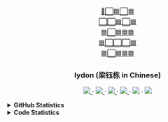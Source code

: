 <div align="center">
  <a href="https://github.com/iydon/iydon">
    🔵⬜🟦⬜🟦<br />
    ⬜⬜🟦⬜🟦<br />
    🟦⬜🟦🟦🟦<br />
    🟦⬜⬜⬜🟦<br />
    🟦⬜🟦🟦🟦<br />
  </a>

  <h3 align="center">Iydon (梁钰栋 in Chinese)</h3>

  <p align="center">
    <a href="https://www.iydon.top">
      <img src="https://img.shields.io/static/v1?label=Blog&message=iydon.top&color=brightgreen" />
    </a>
    ·
    <a href="https://github.com/iydon">
      <img src="https://img.shields.io/static/v1?label=GitHub&message=iydon&color=green" />
    </a>
    ·
    <a href="mailto:liangiydon@gmail.com">
      <img src="https://img.shields.io/static/v1?label=Gmail&message=liangiydon&color=yellowgreen" />
    </a>
    ·
    <a href="https://steamcommunity.com/id/iydon">
      <img src="https://img.shields.io/static/v1?label=Steam&message=iydon&color=yellow" />
    </a>
    ·
    <img src="https://visitor-badge.glitch.me/badge?page_id=iydon&right_color=orange&left_text=Visitors" />
    ·
    <img src="https://img.shields.io/static/v1?label=WeChat&message=liangiydon&color=red" />
  </p>
</div>



<details>
  <summary><strong>GitHub Statistics</strong></summary>
  <img src="https://github-readme-stats.vercel.app/api?username=iydon&count_private=true&show_icons=true&include_all_commits=true&theme=graywhite" />
</details>



<details>
  <summary><strong>Code Statistics</strong></summary>
  <pre><code>
━━━━━━━━━━━━━━━━━━━━━━━━━━━━━━━━━━━━━━━━━━━━━━━━━━━━━━━━━━━━━━━━━━━━━━━━━━━━━━━
 Language            Files        Lines         Code     Comments       Blanks
━━━━━━━━━━━━━━━━━━━━━━━━━━━━━━━━━━━━━━━━━━━━━━━━━━━━━━━━━━━━━━━━━━━━━━━━━━━━━━━
 Autoconf                9           45           36            0            9
 BASH                   32           98           34           32           32
 Batch                   7          343          289            3           51
 C                      35        4,264        2,477        1,053          734
 C Header               46        3,370        2,351          485          534
 C++                    13          611          462           40          109
 CSS                     6          493          480           12            1
 Cython                  1           16            7            5            4
 Dockerfile              3          215           95          100           20
 Forge Config            2           38           38            0            0
 FORTRAN Modern          2          201          164            0           37
 Go                      2          140          118            0           22
 INI                     1            6            6            0            0
 JavaScript              2            4            4            0            0
 JSON                   79       21,919       21,917            0            2
 Julia                   2          120          105            0           15
 M4                      2        1,069          927            0          142
 MATLAB                155        6,266        4,650        1,017          599
 Makefile               69        1,285          900           79          306
 Python                816       86,436       74,425        2,090        9,921
 R                       5          256          215            6           35
 ReStructuredText       21        1,046          705            0          341
 Rust                  144        9,551        8,301          259          991
 Shell                   9          158           91           38           29
 SQL                    22        8,027        7,823          118           86
 SVG                     6          968          883            1           84
 TeX Class              26       14,078       10,536        2,412        1,130
 TeX Definition          3          207          195           12            0
 TeX                   675      328,118      178,805        3,420      145,893
 Plain Text             64      180,313            0      178,480        1,833
 TOML                   14          411          356            7           48
 XML                     1            7            7            0            0
 YAML                   93       37,661       35,816        1,147          698
───────────────────────────────────────────────────────────────────────────────
 HTML                   32        2,626        2,231          322           73
 |- CSS                  6          123          122            0            1
 |- JavaScript          10          530          457           11           62
 (Total)                          3,279        2,810          333          136
───────────────────────────────────────────────────────────────────────────────
 Jupyter Notebooks      11          658          324          270           64
 |- Markdown             7          288            0          259           29
 |- Python              10          370          324           11           35
 (Total)                          1,316          648          540          128
───────────────────────────────────────────────────────────────────────────────
 Markdown              370       26,982            0       20,508        6,474
 |- C                    1            7            6            0            1
 |- C++                  2           78           63            2           13
 |- HTML                 2           66           66            0            0
 |- JSON                 2        1,096        1,096            0            0
 |- MATLAB               1           62           28           29            5
 |- Markdown             1           51            0           50            1
 |- Python              36        2,017        1,621           82          314
 |- R                    2          214          178           36            0
 |- Rust                 2          269          237            6           26
 |- Shell               23        1,027          979            0           48
 |- SQL                  1            2            2            0            0
 |- TeX                  2           42           35            0            7
 |- TOML                 1           13           11            0            2
 |- XML                  1            8            8            0            0
 |- YAML                 7          263          234           17           12
 (Total)                         32,197        4,564       20,730        6,903
━━━━━━━━━━━━━━━━━━━━━━━━━━━━━━━━━━━━━━━━━━━━━━━━━━━━━━━━━━━━━━━━━━━━━━━━━━━━━━━
 Total               2,780      744,532      361,240      212,419      170,873
━━━━━━━━━━━━━━━━━━━━━━━━━━━━━━━━━━━━━━━━━━━━━━━━━━━━━━━━━━━━━━━━━━━━━━━━━━━━━━━
  </code></pre>
</details>
